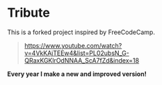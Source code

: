 # Tribute

This is a forked project inspired by FreeCodeCamp.

> https://www.youtube.com/watch?v=4VkKAjTEEw4&list=PL02ubsN_G-QRaxKGKlrOdNNAA_ScA7fZd&index=18

**Every year I make a new and improved version!**
